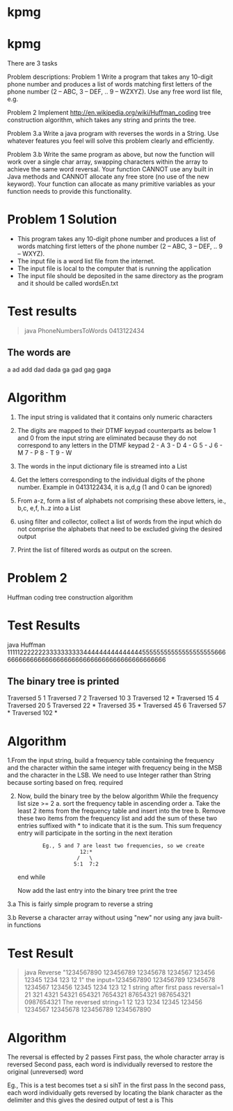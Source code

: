 # kpmg
# kpmg

There are 3 tasks

Problem descriptions:
Problem 1
Write a program that takes any 10-digit phone number and produces a list of words matching first letters of the phone number (2 – ABC, 3 – DEF, .. 9 – WZXYZ). Use any free word list file, e.g.
 
Problem 2
Implement http://en.wikipedia.org/wiki/Huffman_coding tree construction algorithm, which takes any string and prints the tree.

Problem 3.a
Write a java program with reverses the words in a String. Use whatever features you feel will solve this problem clearly and efficiently.  

Problem 3.b
Write the same program as above, but now the function will work over a single char array, swapping characters within the array to achieve the same word reversal. Your function CANNOT use any built in Java methods and CANNOT allocate any free store (no use of the new keyword). Your function can allocate as many primitive variables as your function needs to provide this functionality.


Problem 1 Solution
===================
* This program takes any 10-digit phone number and produces a list of words matching first letters of the phone number (2 – ABC, 3 – DEF, .. 9 – WXYZ). 
 * The input file is a word list file from the internet.
 * The input file is local to the computer that is running the application
 * The input file should be deposited in the same directory as the program   and it should be called wordsEn.txt


Test results
=============
>java PhoneNumbersToWords 0413122434

The words are 
--------------
a
ad
add
dad
dada
ga
gad
gag
gaga


Algorithm
=========
1. The input string is validated that it contains only numeric characters
2. The digits are mapped to their DTMF keypad counterparts as below
	1 and 0 from the input string are eliminated because they do not correspond to any letters in the DTMF keypad
	2	-	A
	3	-	D
	4	- 	G
	5	- 	J
	6	-	M
	7	-	P
	8	-	T
	9	-	W

3. The words in the input dictionary file is streamed into a List
4. Get the letters corresponding to the individual digits of the phone number. Example in 0413122434, it is a,d,g  (1 and 0 can be ignored)
5. From a-z, form a list of alphabets not comprising these above letters, 
	ie., b,c, e,f,  h..z   into a List
6. using filter and collector, collect a list of words from the input which do not comprise the alphabets that need to be excluded giving 	 the desired output	
7. Print the list of filtered words as output on the screen.





Problem 2
==========
Huffman coding tree construction algorithm

Test Results
============

java Huffman 111112222222333333333344444444444444455555555555555555555666666666666666666666666666666666666666666666

The binary tree is printed 
-------------------------- 
 

  Traversed 5 1
  Traversed 7 2
  Traversed 10 3
  Traversed 12 *
  Traversed 15 4
  Traversed 20 5
  Traversed 22 *
  Traversed 35 *
  Traversed 45 6
  Traversed 57 *
  Traversed 102 *


  Algorithm
  =========
  1.From the input string, build a frequency table containing the frequency and the character within the same integer with frequency being in the MSB and the character in the LSB. We need to use Integer rather than String because sorting based on freq. required

  
  2. Now, build the binary tree by the below algorithm
  		While the frequency list size >= 2
  			a. sort the frequency table in ascending order
	  		a. Take the least 2 items from the frequency table and insert into the tree
  			b. Remove these two items from the frequency list and add the sum of these two entries suffixed with * to indicate that it is the sum. This sum frequency entry will participate in the sorting in the next iteration

  			     Eg., 5 and 7 are least two frequencies, so we create
  		                     12:*
  		                    /   \
  		                   5:1	7:2

   		end while

  		Now add the last entry into the binary tree
  		print the tree                   


3.a   This is fairly simple program to reverse a string

3.b   Reverse a character array without using "new" nor using any java built-in functions

Test Result
============
>java Reverse "1234567890 123456789 12345678 1234567 123456 12345 1234 123 12 1"
the input=1234567890 123456789 12345678 1234567 123456 12345 1234 123 12 1
string after first pass reversal=1 21 321 4321 54321 654321 7654321 87654321 987654321 0987654321
The reversed string=1 12 123 1234 12345 123456 1234567 12345678 123456789 1234567890  		


Algorithm
==========
The reversal is effected by 2 passes
First pass, the whole character array is reversed
Second pass, each word is individually reversed to restore the original (unreversed) word

Eg.,
This is a test becomes
tset a si sihT 		in the first pass
In the second pass, each word individually gets reversed by locating the blank character as the delimiter and this gives the desired output of
test a is This

